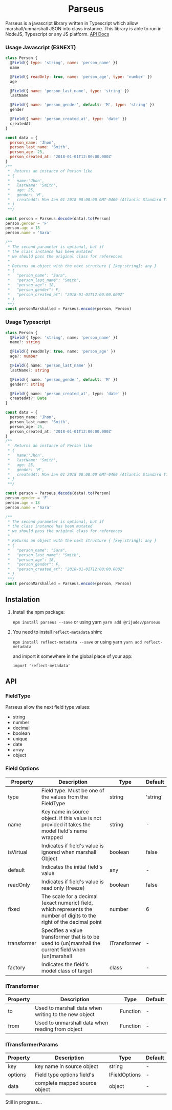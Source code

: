 <h1 align="center">Parseus</h1>

Parseus is a javascript library written in Typescript which allow marshall/unmarshall JSON into class instance. This library is able to run in NodeJS, Typescript or any JS platform.
[API Docs](https://rijudev.github.io/parseus)

### Usage Javascript (ESNEXT)

```javascript
class Person {
  @Field({ type: 'string', name: 'person_name' })
  name

  @Field({ readOnly: true, name: 'person_age', type: 'number' })
  age

  @Field({ name: 'person_last_name', type: 'string' })
  lastName

  @Field({ name: 'person_gender', default: 'M', type: 'string' })
  gender

  @Field({ name: 'person_created_at', type: 'date' })
  createdAt
}

const data = {
  person_name: 'Jhon',
  person_last_name: 'Smith',
  person_age: 25,
  person_created_at: '2018-01-01T12:00:00.000Z'
}
/**
 *  Returns an instance of Person like
 * {
 *   name:'Jhon',
 *   lastName: 'Smith',
 *   age: 25,
 *   gender: 'M',
 *   createdAt: Mon Jan 01 2018 08:00:00 GMT-0400 (Atlantic Standard Time) {}
 * }
 **/

const person = Parseus.decode(data).to(Person)
person.gender = 'F'
person.age = 18
person.name = 'Sara'

/**
 * The second parameter is optional, but if
 * the class instance has been mutated
 * we should pass the original class for references
 *
 * Returns an object with the next structure { [key:string]: any }
 * {
 *   "person_name": "Sara",
 *   "person_last_name": "Smith",
 *   "person_age": 18,
 *   "person_gender": F,
 *   "person_created_at": "2018-01-01T12:00:00.000Z"
 * }
 **/
const personMarshalled = Parseus.encode(person, Person)
```

### Usage Typescript

```typescript
class Person {
  @Field({ type: 'string', name: 'person_name' })
  name?: string

  @Field({ readOnly: true, name: 'person_age' })
  age?: number

  @Field({ name: 'person_last_name' })
  lastName?: string

  @Field({ name: 'person_gender', default: 'M' })
  gender?: string

  @Field({ name: 'person_created_at', type: 'date' })
  createdAt?: Date
}

const data = {
  person_name: 'Jhon',
  person_last_name: 'Smith',
  person_age: 25,
  person_created_at: '2018-01-01T12:00:00.000Z'
}
/**
 *  Returns an instance of Person like
 * {
 *   name:'Jhon',
 *   lastName: 'Smith',
 *   age: 25,
 *   gender: 'M',
 *   createdAt: Mon Jan 01 2018 08:00:00 GMT-0400 (Atlantic Standard Time) {}
 * }
 **/

const person = Parseus.decode(data).to(Person)
person.gender = 'F'
person.age = 18
person.name = 'Sara'

/**
 * The second parameter is optional, but if
 * the class instance has been mutated
 * we should pass the original class for references
 *
 * Returns an object with the next structure { [key:string]: any }
 * {
 *   "person_name": "Sara",
 *   "person_last_name": "Smith",
 *   "person_age": 18,
 *   "person_gender": F,
 *   "person_created_at": "2018-01-01T12:00:00.000Z"
 * }
 **/
const personMarshalled = Parseus.encode(person, Person)
```

<h2>Instalation</h2>

1. Install the npm package:

   `npm install parseus --save` or using yarn `yarn add @rijudev/parseus`

2. You need to install `reflect-metadata` shim:

   `npm install reflect-metadata --save` or using yarn `yarn add reflect-metadata` 
  
    and import it somewhere in the global place of your app:

    `import 'reflect-metadata'`


<h2>API</h2>

<h3>FieldType</h3>
Parseus allow the next field type values: 
<ul>
  <li>string</li>
  <li>number</li>
  <li>decimal</li>
  <li>boolean</li>
  <li>unique</li>
  <li>date</li>
  <li>array</li>
  <li>object</li>
</ul>

<h3>Field Options</h3>

| Property    | Description                                                                                                            | Type         | Default  |
| ----------- | ---------------------------------------------------------------------------------------------------------------------- | ------------ | -------- |
| type        | Field type. Must be one of the values from the FieldType                                                               | string       | 'string' |
| name        | Key name in source object. if this value is not provided it takes the model field's name wrapped                       | string       | -        |
| isVirtual   | Indicates if field's value is ignored when marshall Object                                                             | boolean      | false    |
| default     | Indicates the initial field's value                                                                                    | any          | -        |
| readOnly    | Indicates if field's value is read only (freeze)                                                                       | boolean      | false    |
| fixed       | The scale for a decimal (exact numeric) field, which represents the number of digits to the right of the decimal point | number       | 6        |
| transformer | Specifies a value transformer that is to be used to (un)marshall the current field when (un)marshall                   | ITransformer | -        |
| factory     | Indicates the field's model class of target                                                                            | class        | -        |

<h3>ITransformer</h3>

| Property | Description                                          | Type     | Default |
| -------- | ---------------------------------------------------- | -------- | ------- |
| to       | Used to marshall data when writing to the new object | Function | -       |
| from     | Used to unmarshall data when reading from object     | Function | -       |

<h3>ITransformerParams</h3>

| Property | Description                   | Type          | Default |
| -------- | ----------------------------- | ------------- | ------- |
| key      | key name in source object     | string        | -       |
| options  | Field type options field's    | IFieldOptions | -       |
| data     | complete mapped source object | object        | -       |

Still in progress...
